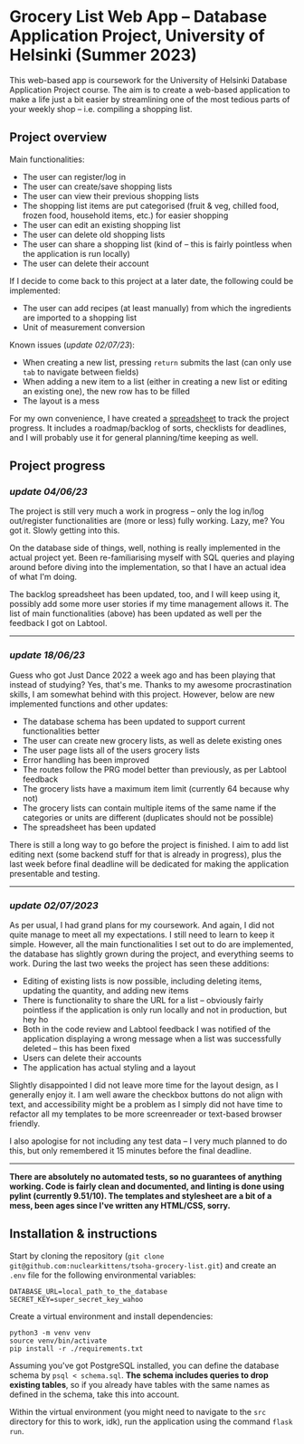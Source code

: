 # Grocery List Web App – Database Application Project, University of Helsinki (Summer 2023)
This web-based app is coursework for the University of Helsinki Database Application Project course. The aim is to create a web-based application to make a life just a bit easier by streamlining one of the most tedious parts of your weekly shop – i.e. compiling a shopping list.

## Project overview
Main functionalities:
+ The user can register/log in
+ The user can create/save shopping lists
+ The user can view their previous shopping lists
+ The shopping list items are put categorised (fruit & veg, chilled food, frozen food, household items, etc.) for easier shopping
+ The user can edit an existing shopping list
+ The user can delete old shopping lists
+ The user can share a shopping list (kind of – this is fairly pointless when the application is run locally)
+ The user can delete their account

If I decide to come back to this project at a later date, the following could be implemented:

+ The user can add recipes (at least manually) from which the ingredients are imported to a shopping list
+ Unit of measurement conversion

Known issues (*update 02/07/23*):
+ When creating a new list, pressing `return` submits the last (can only use `tab` to navigate between fields)
+ When adding a new item to a list (either in creating a new list or editing an existing one), the new row has to be filled
+ The layout is a mess

For my own convenience, I have created a [spreadsheet](https://docs.google.com/spreadsheets/d/17Hk51ZoDV1AqUWWAYf6MvK6ZVflhoNZ81wzrthbtHzs/) to track the project progress. It includes a roadmap/backlog of sorts, checklists for deadlines, and I will probably use it for general planning/time keeping as well.

## Project progress

### *update 04/06/23*

The project is still very much a work in progress – only the log in/log out/register functionalities are (more or less) fully working. Lazy, me? You got it. Slowly getting into this.

On the database side of things, well, nothing is really implemented in the actual project yet. Been re-familiarising myself with SQL queries and playing around before diving into the implementation, so that I have an actual idea of what I'm doing.

The backlog spreadsheet has been updated, too, and I will keep using it, possibly add some more user stories if my time management allows it. The list of main functionalities (above) has been updated as well per the feedback I got on Labtool.

***

### *update 18/06/23*

Guess who got Just Dance 2022 a week ago and has been playing that instead of studying? Yes, that's me. Thanks to my awesome procrastination skills, I am somewhat behind with this project. However, below are new implemented functions and other updates:

+ The database schema has been updated to support current functionalities better
+ The user can create new grocery lists, as well as delete existing ones
+ The user page lists all of the users grocery lists
+ Error handling has been improved
+ The routes follow the PRG model better than previously, as per Labtool feedback
+ The grocery lists have a maximum item limit (currently 64 because why not)
+ The grocery lists can contain multiple items of the same name if the categories or units are different (duplicates should not be possible)
+ The spreadsheet has been updated

There is still a long way to go before the project is finished. I aim to add list editing next (some backend stuff for that is already in progress), plus the last week before final deadline will be dedicated for making the application presentable and testing.

***

### *update 02/07/2023*

As per usual, I had grand plans for my coursework. And again, I did not quite manage to meet all my expectations. I still need to learn to keep it simple. However, all the main functionalities I set out to do are implemented, the database has slightly grown during the project, and everything seems to work. During the last two weeks the project has seen these additions:

+ Editing of existing lists is now possible, including deleting items, updating the quantity, and adding new items
+ There is functionality to share the URL for a list – obviously fairly pointless if the application is only run locally and not in production, but hey ho
+ Both in the code review and Labtool feedback I was notified of the application displaying a wrong message when a list was successfully deleted – this has been fixed
+ Users can delete their accounts
+ The application has actual styling and a layout

Slightly disappointed I did not leave more time for the layout design, as I generally enjoy it. I am well aware the checkbox buttons do not align with text, and accessibility might be a problem as I simply did not have time to refactor all my templates to be more screenreader or text-based browser friendly.

I also apologise for not including any test data – I very much planned to do this, but only remembered it 15 minutes before the final deadline.

***

**There are absolutely no automated tests, so no guarantees of anything working. Code is fairly clean and documented, and linting is done using pylint (currently 9.51/10). The templates and stylesheet are a bit of a mess, been ages since I've written any HTML/CSS, sorry.**

## Installation & instructions

Start by cloning the repository (`git clone git@github.com:nuclearkittens/tsoha-grocery-list.git`) and create an `.env` file for the following environmental variables:

```
DATABASE_URL=local_path_to_the_database
SECRET_KEY=super_secret_key_wahoo
```
Create a virtual environment and install dependencies:
```
python3 -m venv venv
source venv/bin/activate
pip install -r ./requirements.txt
```
Assuming you've got PostgreSQL installed, you can define the database schema by `psql < schema.sql`. **The schema includes queries to drop existing tables**, so if you already have tables with the same names as defined in the schema, take this into account.

Within the virtual environment (you might need to navigate to the `src` directory for this to work, idk), run the application using the command `flask run`.
